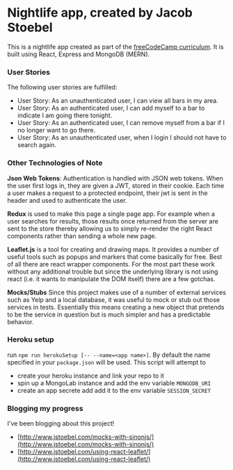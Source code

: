 # Nightlife app, created by Jacob Stoebel

This is a nightlife app created as part of the [freeCodeCamp curriculum](https://www.freecodecamp.org/challenges/build-a-nightlife-coordination-app). It is built using React, Express and MongoDB (MERN). 

### User Stories

The following user stories are fulfilled:

 - User Story: As an unauthenticated user, I can view all bars in my area.
 - User Story: As an authenticated user, I can add myself to a bar to indicate I am going there tonight.
 - User Story: As an authenticated user, I can remove myself from a bar if I no longer want to go there.
 - User Story: As an unauthenticated user, when I login I should not have to search again.

### Other Technologies of Note

**Json Web Tokens**: Authentication is handled with JSON web tokens. When the user first logs in, they are given a JWT, stored in their cookie. Each time a user makes a request to a protected endpoint, their jwt is sent in the header and used to authenticate the user. 

**Redux** is used to make this page a single page app. For example when a user searches for results, those results once returned from the server are sent to the store thereby allowing us to simply re-render the right React components rather than sending a whole new page.

**Leaflet.js** is a tool for creating and drawing maps. It provides a number of useful tools such as popups and markers that come basically for free. Best of all there are react wrapper components. For the most part these work without any additional trouble but since the underlying library is not using react (i.e. it wants to manipulate the DOM itself) there are a few gotchas.

**Mocks/Stubs** Since this project makes use of a number of external services such as Yelp and a local database, it was useful to mock or stub out those services in tests. Essentially this means creating a new object that pretends to be the service in question but is much simpler and has a predictable behavior.

### Heroku setup

run `npm run herokuSetup [-- --name=<app name>]`. By default the name specified in your `package.json` will be used. This script will attempt to
 - create your heroku instance and link your repo to it
 - spin up a MongoLab instance and add the env variable `MONGODB_URI`
 - create an app secrete add add it to the env variable `SESSION_SECRET`
 
### Blogging my progress

I've been blogging about this project!
 - [http://www.jstoebel.com/mocks-with-sinonjs/](http://www.jstoebel.com/mocks-with-sinonjs/)
 - [http://www.jstoebel.com/using-react-leaflet/](http://www.jstoebel.com/using-react-leaflet/)


